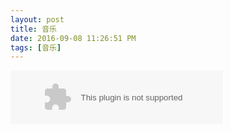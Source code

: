 ```yaml
---
layout: post
title: 音乐
date: 2016-09-08 11:26:51 PM 
tags: [音乐]
---
```



<embed src="http://music.163.com/style/swf/widget.swf?sid=19604422&type=2&auto=1&width=320&height=66" width="340" height="86"  allowNetworking="all"></embed>
